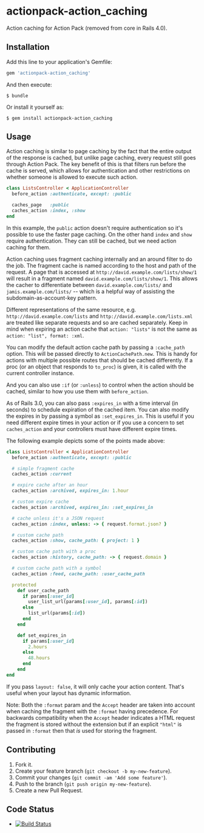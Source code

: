 actionpack-action_caching
=========================

Action caching for Action Pack (removed from core in Rails 4.0).

Installation
------------

Add this line to your application's Gemfile:

```ruby
gem 'actionpack-action_caching'
```

And then execute:

    $ bundle

Or install it yourself as:

    $ gem install actionpack-action_caching

Usage
-----

Action caching is similar to page caching by the fact that the entire
output of the response is cached, but unlike page caching, every
request still goes through Action Pack. The key benefit of this is
that filters run before the cache is served, which allows for
authentication and other restrictions on whether someone is allowed
to execute such action.

```ruby
class ListsController < ApplicationController
  before_action :authenticate, except: :public

  caches_page   :public
  caches_action :index, :show
end
```

In this example, the `public` action doesn't require authentication
so it's possible to use the faster page caching. On the other hand
`index` and `show` require authentication. They can still be cached,
but we need action caching for them.

Action caching uses fragment caching internally and an around
filter to do the job. The fragment cache is named according to
the host and path of the request. A page that is accessed at
`http://david.example.com/lists/show/1` will result in a fragment named
`david.example.com/lists/show/1`. This allows the cacher to
differentiate between `david.example.com/lists/` and
`jamis.example.com/lists/` -- which is a helpful way of assisting
the subdomain-as-account-key pattern.

Different representations of the same resource, e.g.
`http://david.example.com/lists` and
`http://david.example.com/lists.xml`
are treated like separate requests and so are cached separately.
Keep in mind when expiring an action cache that
`action: "lists"` is not the same as
`action: "list", format: :xml`.

You can modify the default action cache path by passing a
`:cache_path` option. This will be passed directly to
`ActionCachePath.new`. This is handy for actions with
multiple possible routes that should be cached differently. If a
proc (or an object that responds to `to_proc`) is given, it is
called with the current controller instance.

And you can also use `:if` (or `:unless`) to control when the action
should be cached, similar to how you use them with `before_action`.

As of Rails 3.0, you can also pass `:expires_in` with a time
interval (in seconds) to schedule expiration of the cached item.
You can also modify the expires in by passing a symbol as `:set_expires_in`.
This is useful if you need different expire times in your action or if you use
a concern to set `caches_action` and your controllers must have different
expire times.

The following example depicts some of the points made above:

```ruby
class ListsController < ApplicationController
  before_action :authenticate, except: :public

  # simple fragment cache
  caches_action :current

  # expire cache after an hour
  caches_action :archived, expires_in: 1.hour

  # custom expire cache
  caches_action :archived, expires_in: :set_expires_in

  # cache unless it's a JSON request
  caches_action :index, unless: -> { request.format.json? }

  # custom cache path
  caches_action :show, cache_path: { project: 1 }

  # custom cache path with a proc
  caches_action :history, cache_path: -> { request.domain }

  # custom cache path with a symbol
  caches_action :feed, cache_path: :user_cache_path

  protected
    def user_cache_path
      if params[:user_id]
        user_list_url(params[:user_id], params[:id])
      else
        list_url(params[:id])
      end
    end

    def set_expires_in
      if params[:user_id]
        2.hours
      else
        48.hours
      end
    end
end
```

If you pass `layout: false`, it will only cache your action
content. That's useful when your layout has dynamic information.

Note: Both the `:format` param and the `Accept` header are taken
into account when caching the fragment with the `:format` having
precedence. For backwards compatibility when the `Accept` header
indicates a HTML request the fragment is stored without the
extension but if an explicit `"html"` is passed in `:format` then
that _is_ used for storing the fragment.

Contributing
------------

1. Fork it.
2. Create your feature branch (`git checkout -b my-new-feature`).
3. Commit your changes (`git commit -am 'Add some feature'`).
4. Push to the branch (`git push origin my-new-feature`).
5. Create a new Pull Request.

Code Status
-----------

* [![Build Status](https://github.com/rails/actionpack-action_caching/actions/workflows/ci.yml/badge.svg)](https://github.com/rails/actionpack-action_caching/actions/workflows/ci.yml)
